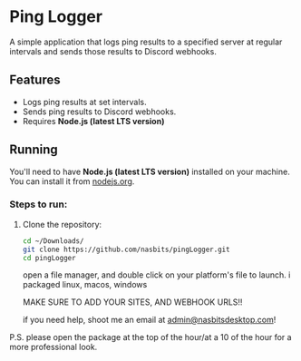 # Ping Logger

A simple application that logs ping results to a specified server at regular intervals and sends those results to Discord webhooks.

## Features
- Logs ping results at set intervals.
- Sends ping results to Discord webhooks.
- Requires **Node.js (latest LTS version)**
## Running

You'll need to have **Node.js (latest LTS version)** installed on your machine. You can install it from [nodejs.org](https://nodejs.org/).

### Steps to run:

1. Clone the repository:

   ```bash
   cd ~/Downloads/
   git clone https://github.com/nasbits/pingLogger.git
   cd pingLogger
   ```
   open a file manager, and double click on your platform's file to launch. i packaged linux, macos, windows

   MAKE SURE TO ADD YOUR SITES, AND WEBHOOK URLS!!

   if you need help, shoot me an email at admin@nasbitsdesktop.com!

P.S. please open the package at the top of the hour/at a 10 of the hour for a more professional look.
